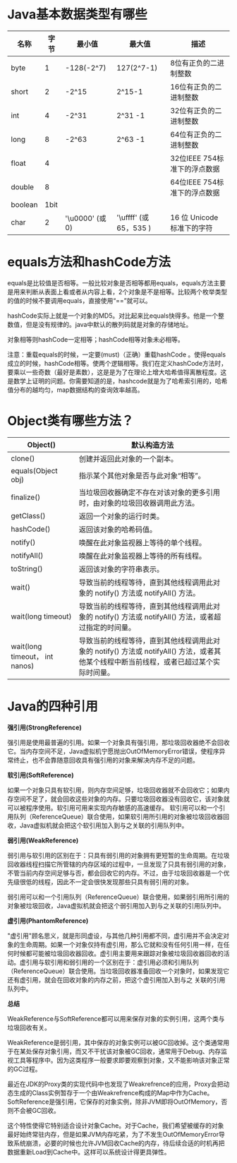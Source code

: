 # Java基本数据类型有哪些


| **名称** | **字节** | **最小值**       | **最大值**              | **描述**                     |
|----------|----------|------------------|-------------------------|------------------------------|
| byte     | 1        | \-128(-2\^7)     | 127(2\^7-1)             | 8位有正负的二进制整数        |
| short    | 2        | \-2\^15          | 2\^15-1                 | 16位有正负的二进制整数       |
| int      | 4        | \-2\^31          | 2\^31 -1                | 32位有正负的二进制整数       |
| long     | 8        | \-2\^63          | 2\^63 -1                | 64位有正负的二进制整数       |
| float    | 4        |                  |                         | 32位IEEE 754标准下的浮点数据 |
| double   | 8        |                  |                         | 64位IEEE 754标准下的浮点数据 |
| boolean  | 1bit     |                  |                         |                              |
| char     | 2        | '\\u0000' (或 0) | '\\uffff' (或 65，535 ) | 16 位 Unicode 标准下的字符   |

# equals方法和hashCode方法

equals是比较值是否相等。一般比较对象是否相等都用equals，equals方法主要是用来判断从表面上看或者从内容上看，2个对象是不是相等。比较两个枚举类型的值的时候不要调用equals，直接使用“==”就可以。

hashCode实际上就是一个对象的MD5。对比起来比equals快得多。他是一个整数值，但是没有规律的。java中默认的散列码就是对象的存储地址。

对象相等则hashCode一定相等；hashCode相等对象未必相等。

注意：重载equals的时候，一定要(must)（正确）重载hashCode 。使得equals成立的时候，hashCode相等。使两个逻辑相等。我们在定义hashCode方法时，要乘以一些奇数（最好是素数），这是是为了在理论上增大哈希值得离散程度。这是数学上证明的问题。你需要知道的是，hashcode就是为了哈希索引用的，哈希值分布的越均匀，map数据结构的查询效率越高。

# Object类有哪些方法？

| Object()                       | 默认构造方法                                                                                                                            |
|--------------------------------|-----------------------------------------------------------------------------------------------------------------------------------------|
| clone()                        | 创建并返回此对象的一个副本。                                                                                                            |
| equals(Object obj)             | 指示某个其他对象是否与此对象“相等”。                                                                                                    |
| finalize()                     | 当垃圾回收器确定不存在对该对象的更多引用时，由对象的垃圾回收器调用此方法。                                                              |
| getClass()                     | 返回一个对象的运行时类。                                                                                                                |
| hashCode()                     | 返回该对象的哈希码值。                                                                                                                  |
| notify()                       | 唤醒在此对象监视器上等待的单个线程。                                                                                                    |
| notifyAll()                    | 唤醒在此对象监视器上等待的所有线程。                                                                                                    |
| toString()                     | 返回该对象的字符串表示。                                                                                                                |
| wait()                         | 导致当前的线程等待，直到其他线程调用此对象的 notify() 方法或 notifyAll() 方法。                                                         |
| wait(long timeout)             | 导致当前的线程等待，直到其他线程调用此对象的 notify() 方法或 notifyAll() 方法，或者超过指定的时间量。                                   |
| wait(long timeout， int nanos) | 导致当前的线程等待，直到其他线程调用此对象的 notify() 方法或 notifyAll() 方法，或者其他某个线程中断当前线程，或者已超过某个实际时间量。 |

# Java的四种引用

**强引用(StrongReference)**

强引用是使用最普遍的引用。如果一个对象具有强引用，那垃圾回收器绝不会回收它。当内存空间不足，Java虚拟机宁愿抛出OutOfMemoryError错误，使程序异常终止，也不会靠随意回收具有强引用的对象来解决内存不足的问题。

**软引用(SoftReference)**

如果一个对象只具有软引用，则内存空间足够，垃圾回收器就不会回收它；如果内存空间不足了，就会回收这些对象的内存。只要垃圾回收器没有回收它，该对象就可以被程序使用。软引用可用来实现内存敏感的高速缓存。
软引用可以和一个引用队列（ReferenceQueue）联合使用，如果软引用所引用的对象被垃圾回收器回收，Java虚拟机就会把这个软引用加入到与之关联的引用队列中。

**弱引用(WeakReference)**

弱引用与软引用的区别在于：只具有弱引用的对象拥有更短暂的生命周期。在垃圾回收器线程扫描它所管辖的内存区域的过程中，一旦发现了只具有弱引用的对象，不管当前内存空间足够与否，都会回收它的内存。不过，由于垃圾回收器是一个优先级很低的线程，因此不一定会很快发现那些只具有弱引用的对象。

弱引用可以和一个引用队列（ReferenceQueue）联合使用，如果弱引用所引用的对象被垃圾回收，Java虚拟机就会把这个弱引用加入到与之关联的引用队列中。  

**虚引用(PhantomReference)**

"虚引用"顾名思义，就是形同虚设，与其他几种引用都不同，虚引用并不会决定对象的生命周期。如果一个对象仅持有虚引用，那么它就和没有任何引用一样，在任何时候都可能被垃圾回收器回收。虚引用主要用来跟踪对象被垃圾回收器回收的活动。虚引用与软引用和弱引用的一个区别在于：虚引用必须和引用队列 （ReferenceQueue）联合使用。当垃圾回收器准备回收一个对象时，如果发现它还有虚引用，就会在回收对象的内存之前，把这个虚引用加入到与之 关联的引用队列中。

**总结**

WeakReference与SoftReference都可以用来保存对象的实例引用，这两个类与垃圾回收有关。

WeakReference是弱引用，其中保存的对象实例可以被GC回收掉。这个类通常用于在某处保存对象引用，而又不干扰该对象被GC回收，通常用于Debug、内存监视工具等程序中。因为这类程序一般要求即要观察到对象，又不能影响该对象正常的GC过程。

最近在JDK的Proxy类的实现代码中也发现了Weakrefrence的应用，Proxy会把动态生成的Class实例暂存于一个由Weakrefrence构成的Map中作为Cache。SoftReference是强引用，它保存的对象实例，除非JVM即将OutOfMemory，否则不会被GC回收。

这个特性使得它特别适合设计对象Cache。对于Cache，我们希望被缓存的对象最好始终常驻内存，但是如果JVM内存吃紧，为了不发生OutOfMemoryError导致系统崩溃，必要的时候也允许JVM回收Cache的内存，待后续合适的时机再把数据重新Load到Cache中。这样可以系统设计得更具弹性。

